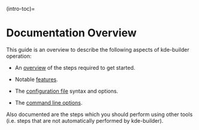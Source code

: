 (intro-toc)=
# Documentation Overview

This guide is an overview to describe the following aspects of
kde-builder operation:

- An [overview](../getting-started/before-building) of the steps required to get started.

- Notable [features](../features/features-overview).

- The [configuration file](../getting-started/configure-data) syntax and options.

- The [command line options](../chapter_05/cmdline).

Also documented are the steps which you should perform using other tools
(i.e. steps that are not automatically performed by kde-builder).
